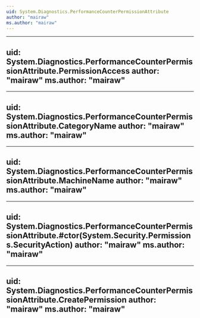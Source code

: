 ```yaml
---
uid: System.Diagnostics.PerformanceCounterPermissionAttribute
author: "mairaw"
ms.author: "mairaw"
---
```


---
uid: System.Diagnostics.PerformanceCounterPermissionAttribute.PermissionAccess
author: "mairaw"
ms.author: "mairaw"
---

---
uid: System.Diagnostics.PerformanceCounterPermissionAttribute.CategoryName
author: "mairaw"
ms.author: "mairaw"
---

---
uid: System.Diagnostics.PerformanceCounterPermissionAttribute.MachineName
author: "mairaw"
ms.author: "mairaw"
---

---
uid: System.Diagnostics.PerformanceCounterPermissionAttribute.#ctor(System.Security.Permissions.SecurityAction)
author: "mairaw"
ms.author: "mairaw"
---

---
uid: System.Diagnostics.PerformanceCounterPermissionAttribute.CreatePermission
author: "mairaw"
ms.author: "mairaw"
---
